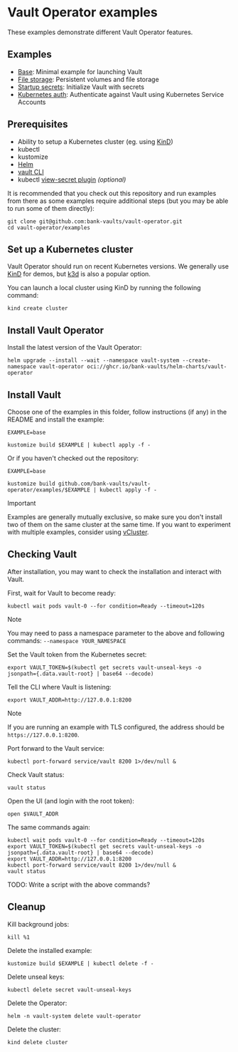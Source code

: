 # Vault Operator examples

These examples demonstrate different Vault Operator features.

## Examples

- [Base](base/): Minimal example for launching Vault
- [File storage](file/): Persistent volumes and file storage
- [Startup secrets](startup-secrets/): Initialize Vault with secrets
- [Kubernetes auth](kubernetes-auth/): Authenticate against Vault using Kubernetes Service Accounts

## Prerequisites

- Ability to setup a Kubernetes cluster (eg. using [KinD](https://kind.sigs.k8s.io/))
- kubectl
- kustomize
- [Helm](https://helm.sh/)
- [vault CLI](https://developer.hashicorp.com/vault/downloads)
- kubectl [view-secret plugin](https://github.com/elsesiy/kubectl-view-secret) _(optional)_

It is recommended that you check out this repository and run examples from there as some examples require additional steps (but you may be able to run some of them directly):

```shell
git clone git@github.com:bank-vaults/vault-operator.git
cd vault-operator/examples
```

## Set up a Kubernetes cluster

Vault Operator should run on recent Kubernetes versions.
We generally use [KinD](https://kind.sigs.k8s.io) for demos, but [k3d](https://k3d.io) is also a popular option.

You can launch a local cluster using KinD by running the following command:

```shell
kind create cluster
```

## Install Vault Operator

Install the latest version of the Vault Operator:

```shell
helm upgrade --install --wait --namespace vault-system --create-namespace vault-operator oci://ghcr.io/bank-vaults/helm-charts/vault-operator
```

## Install Vault

Choose one of the examples in this folder, follow instructions (if any) in the README and install the example:

```shell
EXAMPLE=base

kustomize build $EXAMPLE | kubectl apply -f -
```

Or if you haven't checked out the repository:

```shell
EXAMPLE=base

kustomize build github.com/bank-vaults/vault-operator/examples/$EXAMPLE | kubectl apply -f -
```

> [!IMPORTANT]
> Examples are generally mutually exclusive, so make sure you don't install two of them on the same cluster at the same time.
> If you want to experiment with multiple examples, consider using [vCluster](https://www.vcluster.com/).

## Checking Vault

After installation, you may want to check the installation and interact with Vault.

First, wait for Vault to become ready:

```shell
kubectl wait pods vault-0 --for condition=Ready --timeout=120s
```

> [!NOTE]
> You may need to pass a namespace parameter to the above and following commands: `--namespace YOUR_NAMESPACE`

Set the Vault token from the Kubernetes secret:

```shell
export VAULT_TOKEN=$(kubectl get secrets vault-unseal-keys -o jsonpath={.data.vault-root} | base64 --decode)
```

Tell the CLI where Vault is listening:

```shell
export VAULT_ADDR=http://127.0.0.1:8200
```

> [!NOTE]
> If you are running an example with TLS configured, the address should be `https://127.0.0.1:8200`.

Port forward to the Vault service:

```shell
kubectl port-forward service/vault 8200 1>/dev/null &
```

Check Vault status:

```shell
vault status
```

Open the UI (and login with the root token):

```shell
open $VAULT_ADDR
```

The same commands again:

```shell
kubectl wait pods vault-0 --for condition=Ready --timeout=120s
export VAULT_TOKEN=$(kubectl get secrets vault-unseal-keys -o jsonpath={.data.vault-root} | base64 --decode)
export VAULT_ADDR=http://127.0.0.1:8200
kubectl port-forward service/vault 8200 1>/dev/null &
vault status
```

TODO: Write a script with the above commands?

## Cleanup

Kill background jobs:

```shell
kill %1
```

Delete the installed example:

```shell
kustomize build $EXAMPLE | kubectl delete -f -
```

Delete unseal keys:

```shell
kubectl delete secret vault-unseal-keys
```

Delete the Operator:

```shell
helm -n vault-system delete vault-operator
```

Delete the cluster:

```shell
kind delete cluster
```
